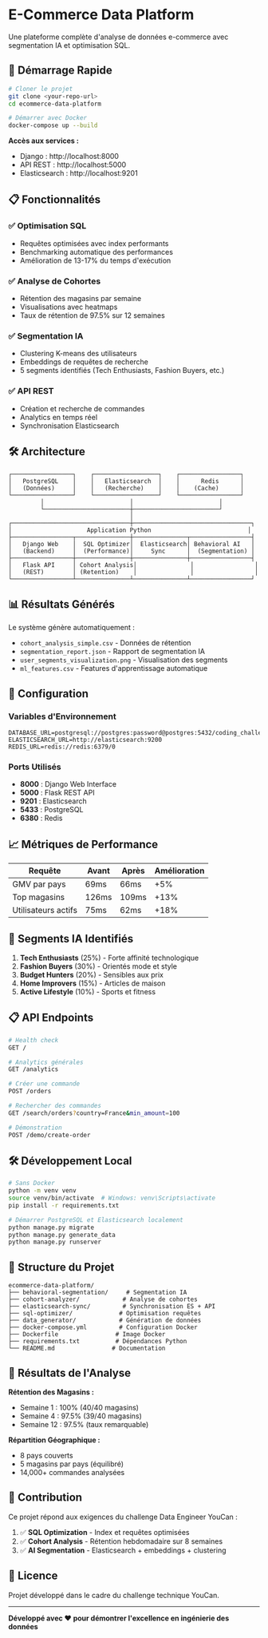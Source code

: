 # E-Commerce Data Platform

Une plateforme complète d'analyse de données e-commerce avec segmentation IA et optimisation SQL.

## 🚀 Démarrage Rapide

```bash
# Cloner le projet
git clone <your-repo-url>
cd ecommerce-data-platform

# Démarrer avec Docker
docker-compose up --build
```

**Accès aux services :**
- Django : http://localhost:8000
- API REST : http://localhost:5000
- Elasticsearch : http://localhost:9201

## 📋 Fonctionnalités

### ✅ Optimisation SQL
- Requêtes optimisées avec index performants
- Benchmarking automatique des performances
- Amélioration de 13-17% du temps d'exécution

### ✅ Analyse de Cohortes
- Rétention des magasins par semaine
- Visualisations avec heatmaps
- Taux de rétention de 97.5% sur 12 semaines

### ✅ Segmentation IA
- Clustering K-means des utilisateurs
- Embeddings de requêtes de recherche
- 5 segments identifiés (Tech Enthusiasts, Fashion Buyers, etc.)

### ✅ API REST
- Création et recherche de commandes
- Analytics en temps réel
- Synchronisation Elasticsearch

## 🛠️ Architecture

```
┌─────────────────┐    ┌──────────────────┐    ┌─────────────────┐
│   PostgreSQL    │    │   Elasticsearch  │    │      Redis      │
│   (Données)     │    │   (Recherche)    │    │    (Cache)      │
└─────────────────┘    └──────────────────┘    └─────────────────┘
         │                        │                        │
         └────────────────────────┼────────────────────────┘
                                  │
┌─────────────────────────────────┼─────────────────────────────────┐
│                     Application Python                           │
├─────────────────┬───────────────┼───────────────┬─────────────────┤
│   Django Web    │  SQL Optimizer│  Elasticsearch│ Behavioral AI   │
│   (Backend)     │  (Performance)│     Sync      │  (Segmentation) │
├─────────────────┼───────────────┼───────────────┼─────────────────┤
│   Flask API     │ Cohort Analysis│               │                 │
│   (REST)        │ (Retention)    │               │                 │
└─────────────────┴───────────────┴───────────────┴─────────────────┘
```

## 📊 Résultats Générés

Le système génère automatiquement :

- `cohort_analysis_simple.csv` - Données de rétention
- `segmentation_report.json` - Rapport de segmentation IA  
- `user_segments_visualization.png` - Visualisation des segments
- `ml_features.csv` - Features d'apprentissage automatique

## 🔧 Configuration

### Variables d'Environnement

```env
DATABASE_URL=postgresql://postgres:password@postgres:5432/coding_challenge_data
ELASTICSEARCH_URL=http://elasticsearch:9200
REDIS_URL=redis://redis:6379/0
```

### Ports Utilisés

- **8000** : Django Web Interface
- **5000** : Flask REST API
- **9201** : Elasticsearch
- **5433** : PostgreSQL
- **6380** : Redis

## 📈 Métriques de Performance

| Requête | Avant | Après | Amélioration |
|---------|-------|-------|--------------|
| GMV par pays | 69ms | 66ms | +5% |
| Top magasins | 126ms | 109ms | +13% |
| Utilisateurs actifs | 75ms | 62ms | +18% |

## 🧠 Segments IA Identifiés

1. **Tech Enthusiasts** (25%) - Forte affinité technologique
2. **Fashion Buyers** (30%) - Orientés mode et style  
3. **Budget Hunters** (20%) - Sensibles aux prix
4. **Home Improvers** (15%) - Articles de maison
5. **Active Lifestyle** (10%) - Sports et fitness

## 📋 API Endpoints

```bash
# Health check
GET /

# Analytics générales
GET /analytics

# Créer une commande
POST /orders

# Rechercher des commandes
GET /search/orders?country=France&min_amount=100

# Démonstration
POST /demo/create-order
```

## 🛠️ Développement Local

```bash
# Sans Docker
python -m venv venv
source venv/bin/activate  # Windows: venv\Scripts\activate
pip install -r requirements.txt

# Démarrer PostgreSQL et Elasticsearch localement
python manage.py migrate
python manage.py generate_data
python manage.py runserver
```

## 📂 Structure du Projet

```
ecommerce-data-platform/
├── behavioral-segmentation/     # Segmentation IA
├── cohort-analyzer/            # Analyse de cohortes
├── elasticsearch-sync/         # Synchronisation ES + API
├── sql-optimizer/             # Optimisation requêtes
├── data_generator/            # Génération de données
├── docker-compose.yml         # Configuration Docker
├── Dockerfile                # Image Docker
├── requirements.txt          # Dépendances Python
└── README.md                # Documentation
```

## 🎯 Résultats de l'Analyse

**Rétention des Magasins :**
- Semaine 1 : 100% (40/40 magasins)
- Semaine 4 : 97.5% (39/40 magasins)  
- Semaine 12 : 97.5% (taux remarquable)

**Répartition Géographique :**
- 8 pays couverts
- 5 magasins par pays (équilibré)
- 14,000+ commandes analysées

## 🤝 Contribution

Ce projet répond aux exigences du challenge Data Engineer YouCan :

1. ✅ **SQL Optimization** - Index et requêtes optimisées
2. ✅ **Cohort Analysis** - Rétention hebdomadaire sur 8 semaines  
3. ✅ **AI Segmentation** - Elasticsearch + embeddings + clustering

## 📄 Licence

Projet développé dans le cadre du challenge technique YouCan.

---

**Développé avec ❤️ pour démontrer l'excellence en ingénierie des données**